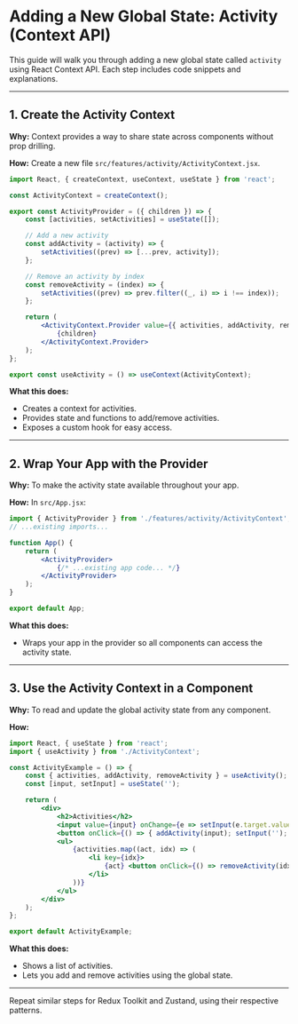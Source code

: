 # Adding a New Global State: Activity (Context API)

This guide will walk you through adding a new global state called `activity` using React Context API. Each step includes code snippets and explanations.

---

## 1. Create the Activity Context

**Why:** Context provides a way to share state across components without prop drilling.

**How:** Create a new file `src/features/activity/ActivityContext.jsx`.

```jsx
import React, { createContext, useContext, useState } from 'react';

const ActivityContext = createContext();

export const ActivityProvider = ({ children }) => {
	const [activities, setActivities] = useState([]);

	// Add a new activity
	const addActivity = (activity) => {
		setActivities((prev) => [...prev, activity]);
	};

	// Remove an activity by index
	const removeActivity = (index) => {
		setActivities((prev) => prev.filter((_, i) => i !== index));
	};

	return (
		<ActivityContext.Provider value={{ activities, addActivity, removeActivity }}>
			{children}
		</ActivityContext.Provider>
	);
};

export const useActivity = () => useContext(ActivityContext);
```

**What this does:**
- Creates a context for activities.
- Provides state and functions to add/remove activities.
- Exposes a custom hook for easy access.

---

## 2. Wrap Your App with the Provider

**Why:** To make the activity state available throughout your app.

**How:** In `src/App.jsx`:

```jsx
import { ActivityProvider } from './features/activity/ActivityContext';
// ...existing imports...

function App() {
	return (
		<ActivityProvider>
			{/* ...existing app code... */}
		</ActivityProvider>
	);
}

export default App;
```

**What this does:**
- Wraps your app in the provider so all components can access the activity state.

---

## 3. Use the Activity Context in a Component

**Why:** To read and update the global activity state from any component.

**How:**

```jsx
import React, { useState } from 'react';
import { useActivity } from './ActivityContext';

const ActivityExample = () => {
	const { activities, addActivity, removeActivity } = useActivity();
	const [input, setInput] = useState('');

	return (
		<div>
			<h2>Activities</h2>
			<input value={input} onChange={e => setInput(e.target.value)} />
			<button onClick={() => { addActivity(input); setInput(''); }}>Add</button>
			<ul>
				{activities.map((act, idx) => (
					<li key={idx}>
						{act} <button onClick={() => removeActivity(idx)}>Remove</button>
					</li>
				))}
			</ul>
		</div>
	);
};

export default ActivityExample;
```

**What this does:**
- Shows a list of activities.
- Lets you add and remove activities using the global state.

---

Repeat similar steps for Redux Toolkit and Zustand, using their respective patterns.
